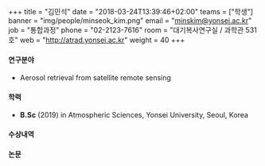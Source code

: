 +++
title = "김민석"
date = "2018-03-24T13:39:46+02:00"
teams = ["학생"]
banner = "img/people/minseok_kim.png"
email = "minskim@yonsei.ac.kr"
job = "통합과정"
phone = "02-2123-7616"
room = "대기복사연구실 / 과학관 531호"
web = "http://atrad.yonsei.ac.kr"
weight = 40
+++

#### 연구분야
+ Aerosol retrieval from satellite remote sensing

#### 학력
 + **B.Sc** (2019) in Atmospheric Sciences, Yonsei University, Seoul, Korea

#### 수상내역


#### 논문
